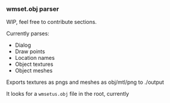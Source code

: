 ### wmset.obj parser


WIP, feel free to contribute sections.

Currently parses:
* Dialog
* Draw points
* Location names
* Object textures
* Object meshes


Exports textures as pngs and meshes as obj/mtl/png to ./output

It looks for a `wmsetus.obj` file in the root, currently